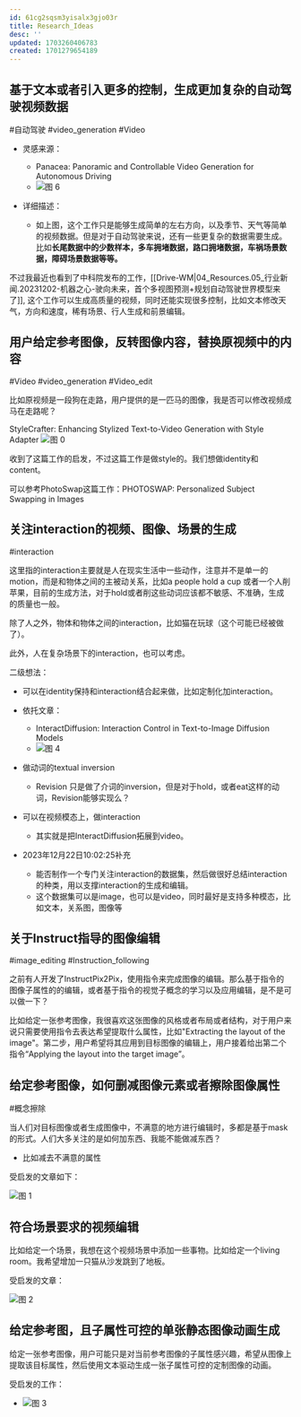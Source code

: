 ```yaml
---
id: 61cg2sqsm3yisalx3gjo03r
title: Research_Ideas
desc: ''
updated: 1703260406783
created: 1701279654189
---
```



## **基于文本或者引入更多的控制，生成更加复杂的自动驾驶视频数据**
#自动驾驶
#video_generation
#Video
* 灵感来源：
  * Panacea: Panoramic and Controllable Video Generation for Autonomous Driving
  * ![图 6](assets/images/19d087c22ecb8efb5322cc8bf11431555a67fff6bf48dd7f86b02d0e6983e148.png)  

* 详细描述：
  * 如上图，这个工作只是能够生成简单的左右方向，以及季节、天气等简单的视频数据。但是对于自动驾驶来说，还有一些更复杂的数据需要生成。比如**长尾数据中的少数样本，多车拥堵数据，路口拥堵数据，车祸场景数据，障碍场景数据等等。**


不过我最近也看到了中科院发布的工作，[[Drive-WM|04_Resources.05_行业新闻.20231202-机器之心-驶向未来，首个多视图预测+规划自动驾驶世界模型来了]], 这个工作可以生成高质量的视频，同时还能实现很多控制，比如文本修改天气，方向和速度，稀有场景、行人生成和前景编辑。



## **用户给定参考图像，反转图像内容，替换原视频中的内容**

#Video
#video_generation
#Video_edit

比如原视频是一段狗在走路，用户提供的是一匹马的图像，我是否可以修改视频成马在走路呢？

StyleCrafter: Enhancing Stylized Text-to-Video Generation with Style Adapter
![图 0](assets/images/72c90c853c01b3102244e437e3f01a7003ad41bbcb9c581fb94e687c7c48fbb1.png)  

收到了这篇工作的启发，不过这篇工作是做style的。我们想做identity和content。

可以参考PhotoSwap这篇工作：PHOTOSWAP: Personalized Subject Swapping in Images




## 关注interaction的视频、图像、场景的生成

#interaction

这里指的interaction主要就是人在现实生活中一些动作，注意并不是单一的motion，而是和物体之间的主被动关系，比如a people hold a cup 或者一个人削苹果，目前的生成方法，对于hold或者削这些动词应该都不敏感、不准确，生成的质量也一般。

除了人之外，物体和物体之间的interaction，比如猫在玩球（这个可能已经被做了）。

此外，人在复杂场景下的interaction，也可以考虑。

二级想法：

* 可以在identity保持和interaction结合起来做，比如定制化加interaction。
* 依托文章：
  * InteractDiffusion: Interaction Control in Text-to-Image Diffusion Models
  * ![图 4](assets/images/ca4c038049a9a897f01d45625e44bd289619b427d73d06513d2e6a0ae22d6fd9.png)  


* 做动词的textual inversion
  * Revision 只是做了介词的inversion，但是对于hold，或者eat这样的动词，Revision能够实现么？

* 可以在视频模态上，做interaction
  * 其实就是把InteractDiffusion拓展到video。


* 2023年12月22日10:02:25补充
  * 能否制作一个专门关注interaction的数据集，然后做很好总结interaction的种类，用以支撑interaction的生成和编辑。
  * 这个数据集可以是image，也可以是video，同时最好是支持多种模态，比如文本，关系图，图像等



## 关于Instruct指导的图像编辑
#image_editing
#Instruction_following

之前有人开发了InstructPix2Pix，使用指令来完成图像的编辑。那么基于指令的图像子属性的的编辑，或者基于指令的视觉子概念的学习以及应用编辑，是不是可以做一下？

比如给定一张参考图像，我很喜欢这张图像的风格或者布局或者结构，对于用户来说只需要使用指令去表达希望提取什么属性，比如"Extracting the layout of the image"。第二步，用户希望将其应用到目标图像的编辑上，用户接着给出第二个指令“Applying the layout into the target image”。



## 给定参考图像，如何删减图像元素或者擦除图像属性
#概念擦除

当人们对目标图像或者生成图像中，不满意的地方进行编辑时，多都是基于mask的形式。人们大多关注的是如何加东西、我能不能做减东西？
* 比如减去不满意的属性

受启发的文章如下：

![图 1](assets/images/b0d5baf37e72d3338101796f875c286b062e5c4c83f2d865042c5e8c1cb71116.png)  



## 符合场景要求的视频编辑

比如给定一个场景，我想在这个视频场景中添加一些事物。比如给定一个living room。我希望增加一只猫从沙发跳到了地板。

受启发的文章：

![图 2](assets/images/e0cf2463212b6f1b3b84c5713b001cdbdea1329ecd7a6554b2a668886c48f45c.png)  



## 给定参考图，且子属性可控的单张静态图像动画生成

给定一张参考图像，用户可能只是对当前参考图像的子属性感兴趣，希望从图像上提取该目标属性，然后使用文本驱动生成一张子属性可控的定制图像的动画。

受启发的工作：
* ![图 3](assets/images/2a3e7d1e0aa2c686ca20ccbe3f87573c42222e71fffa83f3182ee6f6832b3fe1.png)  
